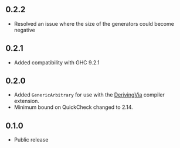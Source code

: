 0.2.2
-----

* Resolved an issue where the size of the generators could become negative

0.2.1
-----

* Added compatibility with GHC 9.2.1

0.2.0
-----

* Added `GenericArbitrary` for use with the [DerivingVia](https://ghc.gitlab.haskell.org/ghc/doc/users_guide/exts/deriving_via.html) compiler extension.
* Minimum bound on QuickCheck changed to 2.14.

0.1.0
-----

* Public release
